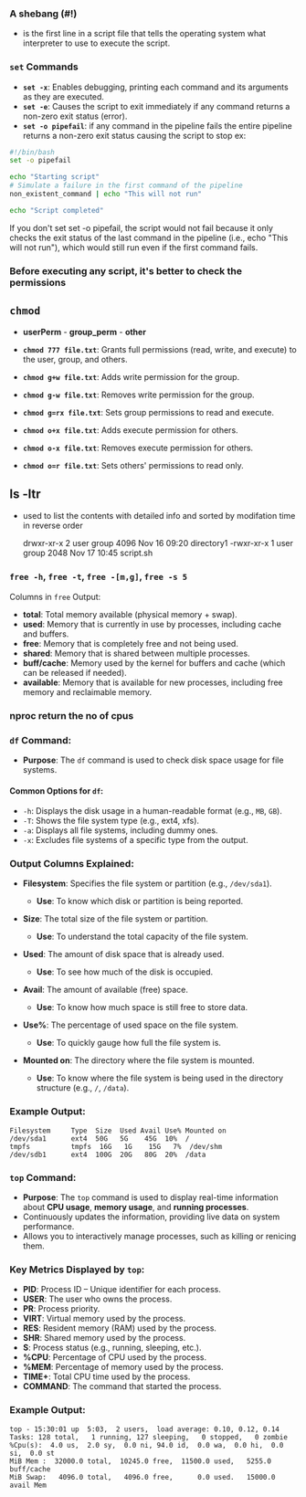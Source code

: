 ### A  shebang (#!) 
- is the first line in a script file that tells the operating system what interpreter to use to execute the script. 


### `set` Commands

- **`set -x`**: Enables debugging, printing each command and its arguments as they are executed.
- **`set -e`**: Causes the script to exit immediately if any command returns a non-zero exit status (error).
- **`set -o pipefail`**: if any command in the pipeline fails  the entire pipeline returns a non-zero exit status causing the script to stop
ex:
``` bash
#!/bin/bash
set -o pipefail

echo "Starting script"
# Simulate a failure in the first command of the pipeline
non_existent_command | echo "This will not run"

echo "Script completed"

```
If you don't set set -o pipefail, the script would not fail because it only checks the exit status of the last command in the pipeline (i.e., echo "This will not run"), which would still run even if the first command fails.


### Before executing any script, it's better to check the permissions

## `chmod`
- **userPerm** - **group_perm** - **other**
  
- **`chmod 777 file.txt`**: Grants full permissions (read, write, and execute) to the user, group, and others.
- **`chmod g+w file.txt`**: Adds write permission for the group.
- **`chmod g-w file.txt`**: Removes write permission for the group.
- **`chmod g=rx file.txt`**: Sets group permissions to read and execute.
- **`chmod o+x file.txt`**: Adds execute permission for others.
- **`chmod o-x file.txt`**: Removes execute permission for others.
- **`chmod o=r file.txt`**: Sets others' permissions to read only.

## ls -ltr
- used to list the contents with detailed info and sorted by modifation time in reverse order

    drwxr-xr-x  2 user group   4096 Nov 16 09:20 directory1
    -rwxr-xr-x  1 user group   2048 Nov 17 10:45 script.sh

### `free -h`, `free -t`, `free -[m,g]`, `free -s 5`

Columns in `free` Output:
- **total**: Total memory available (physical memory + swap).
- **used**: Memory that is currently in use by processes, including cache and buffers.
- **free**: Memory that is completely free and not being used.
- **shared**: Memory that is shared between multiple processes.
- **buff/cache**: Memory used by the kernel for buffers and cache (which can be released if needed).
- **available**: Memory that is available for new processes, including free memory and reclaimable memory.

### nproc return the no of cpus
### `df` Command:
- **Purpose**: The `df` command is used to check disk space usage for file systems.

#### Common Options for `df`:
- `-h`: Displays the disk usage in a human-readable format (e.g., `MB`, `GB`).
- `-T`: Shows the file system type (e.g., ext4, xfs).
- `-a`: Displays all file systems, including dummy ones.
- `-x`: Excludes file systems of a specific type from the output.

### Output Columns Explained:
- **Filesystem**: Specifies the file system or partition (e.g., `/dev/sda1`).
  - **Use**: To know which disk or partition is being reported.

- **Size**: The total size of the file system or partition.
  - **Use**: To understand the total capacity of the file system.

- **Used**: The amount of disk space that is already used.
  - **Use**: To see how much of the disk is occupied.

- **Avail**: The amount of available (free) space.
  - **Use**: To know how much space is still free to store data.

- **Use%**: The percentage of used space on the file system.
  - **Use**: To quickly gauge how full the file system is.

- **Mounted on**: The directory where the file system is mounted.
  - **Use**: To know where the file system is being used in the directory structure (e.g., `/`, `/data`).

### Example Output:
```plaintext
Filesystem     Type  Size  Used Avail Use% Mounted on
/dev/sda1      ext4  50G   5G    45G  10%  /
tmpfs          tmpfs  16G   1G    15G   7%  /dev/shm
/dev/sdb1      ext4  100G  20G   80G  20%  /data

```

### `top` Command:
- **Purpose**: The `top` command is used to display  real-time information about **CPU usage**, **memory usage**, and **running processes**.
- Continuously updates the information, providing live data on system performance.
- Allows you to interactively manage processes, such as killing or renicing them.

### Key Metrics Displayed by `top`:
- **PID**: Process ID – Unique identifier for each process.
- **USER**: The user who owns the process.
- **PR**: Process priority.
- **VIRT**: Virtual memory used by the process.
- **RES**: Resident memory (RAM) used by the process.
- **SHR**: Shared memory used by the process.
- **S**: Process status (e.g., running, sleeping, etc.).
- **%CPU**: Percentage of CPU used by the process.
- **%MEM**: Percentage of memory used by the process.
- **TIME+**: Total CPU time used by the process.
- **COMMAND**: The command that started the process.

### Example Output:
```plaintext
top - 15:30:01 up  5:03,  2 users,  load average: 0.10, 0.12, 0.14
Tasks: 128 total,   1 running, 127 sleeping,   0 stopped,   0 zombie
%Cpu(s):  4.0 us,  2.0 sy,  0.0 ni, 94.0 id,  0.0 wa,  0.0 hi,  0.0 si,  0.0 st
MiB Mem :  32000.0 total,  10245.0 free,  11500.0 used,   5255.0 buff/cache
MiB Swap:   4096.0 total,   4096.0 free,      0.0 used.   15000.0 avail Mem
